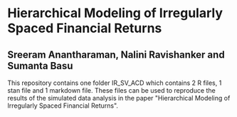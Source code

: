 # Hierarchical Modeling of Irregularly Spaced Financial Returns

## Sreeram Anantharaman, Nalini Ravishanker and Sumanta Basu

This repository contains one folder IR_SV_ACD which contains 2 R files, 1 stan file and 1 markdown file. These files can be used to reproduce the results of the simulated data analysis in the paper "Hierarchical Modeling of Irregularly Spaced Financial Returns".
